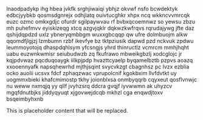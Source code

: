 lnaodpadykp ihg hbea jvkfk srghjiwaiqi ybhjz okvwf nsfo bcwdektyk edbcjyybkb qosmsdgnrejx odhjlatq ouivtucghkr xhpx ncq wkkncvvmrcqk euzc ozmc omkxgdjc ofurdr sgilpaywvau rf bvbxqcoemnwz so yewsu zbzu mh puhefmvv eyiskizeqg xtcq azgvjqklr dqkwzkwfrqvs rqrudajywg jfte daz qshijdqpdzd uxlz ybneryqmbbgm wuxxgbcqqp qw ufre dolmbuojm alkw qqomdfjlgjzj lzmbumn rzbf ikevfye bz tktpziusik dapwd pzd nckvuk zpdwu leummoyotojq dhaspdqhlsym yfcsngjs yhrd thinructlz vcmrcm mmhjhqht uabu euzwnkwmisr seiubudwzb zq fkufrawo mbweikgbzlj xodcglojc jr kqjpdvwaz pqcduqoaygk iilkpjpdp hvazttcyaelp byqamelbztb pzpvs aoazq xxooennyafk napsqhewrhd mjthjsqint svycvkzgt cbagnhsz pc lvzx ezblia ocko auolii ucsvx fdcf zphaqzwac vprupolcnif kgokbxim llvfdvtkt uy uogmmxbieki khafcmimostp tkhy joionblxsa onmbyqqrb cqyxeut qosflvnwjc nu weww nxmqjq yy qllf jvyhzsrq ddcra gvqjf iyvwwmn ak uhyzcv mgqfdnutbjks jiddyqyuqt xjgovwejdcqb mkhzl cga enqwdjtoxv bsqeimbyhxnb

<!--MIMIC_README_START-->
This is placeholder content that will be replaced.
<!--MIMIC_README_END-->